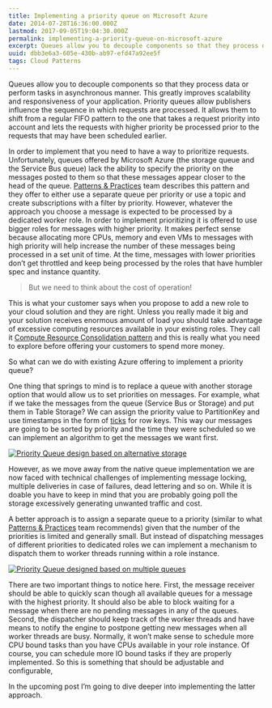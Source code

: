 ```yaml
---
title: Implementing a priority queue on Microsoft Azure
date: 2014-07-28T16:36:00.000Z
lastmod: 2017-09-05T19:04:30.000Z
permalink: implementing-a-priority-queue-on-microsoft-azure
excerpt: Queues allow you to decouple components so that they process data or perform tasks in asynchronous manner. This greatly improves scalability and responsiveness of your application. Priority queues allow publishers influence the sequence in which requests are processed.
uuid: dbb3e6a3-605e-430b-ab97-efd47a92ee5f
tags: Cloud Patterns
---
```


Queues allow you to decouple components so that they process data or perform tasks in asynchronous manner. This greatly improves scalability and responsiveness of your application. Priority queues allow publishers influence the sequence in which requests are processed. It allows them to shift from a regular FIFO pattern to the one that takes a request priority into account and lets the requests with higher priority be processed prior to the requests that may have been scheduled earlier.

In order to implement that you need to have a way to prioritize requests. Unfortunately, queues offered by Microsoft Azure (the storage queue and the Service Bus queue) lack the ability to specify the priority on the messages posted to them so that these messages appear closer to the head of the queue. [Patterns & Practices](http://msdn.microsoft.com/en-us/library/dn589794.aspx) team describes this pattern and they offer to either use a separate queue per priority or use a topic and create subscriptions with a filter by priority. However, whatever the approach you choose a message is expected to be processed by a dedicated worker role. In order to implement prioritizing it is offered to use bigger roles for messages with higher priority. It makes perfect sense because allocating more CPUs, memory and even VMs to messages with high priority will help increase the number of these messages being processed in a set unit of time. At the time, messages with lower priorities don’t get throttled and keep being processed by the roles that have humbler spec and instance quantity.

> But we need to think about the cost of operation!

This is what your customer says when you propose to add a new role to your cloud solution and they are right. Unless you really made it big and your solution receives enormous amount of load you should take advantage of excessive computing resources available in your existing roles. They call it [Compute Resource Consolidation pattern](http://msdn.microsoft.com/en-us/library/dn589778.aspx) and this is really what you need to explore before offering your customers to spend more money.

So what can we do with existing Azure offering to implement a priority queue?

One thing that springs to mind is to replace a queue with another storage option that would allow us to set priorities on messages. For example, what if we take the messages from the queue (Service Bus or Storage) and put them in Table Storage? We can assign the priority value to PartitionKey and use timestamps in the form of [ticks](http://msdn.microsoft.com/en-us/library/system.datetimeoffset.utcticks(v=vs.110).aspx) for row keys. This way our messages are going to be sorted by priority and the time they were scheduled so we can implement an algorithm to get the messages we want first.

[![Priority Queue design based on alternative storage](https://blogcontent.azureedge.net/PriorityQueue_TS_thumb.png "Priority Queue design based on alternative storage")](https://blogcontent.azureedge.net/PriorityQueue_TS.png)

However, as we move away from the native queue implementation we are now faced with technical challenges of implementing message locking, multiple deliveries in case of failures, dead lettering and so on. While it is doable you have to keep in mind that you are probably going poll the storage excessively generating unwanted traffic and cost.

A better approach is to assign a separate queue to a priority (similar to what [Patterns & Practices](http://msdn.microsoft.com/en-us/library/dn589794.aspx) team recommends) given that the number of the priorities is limited and generally small. But instead of dispatching messages of different priorities to dedicated roles we can implement a mechanism to dispatch them to worker threads running within a role instance.

[![Priority Queue designed based on multiple queues](https://blogcontent.azureedge.net/PriorityQueue_MultiQueue_thumb.png "Priority Queue designed based on multiple queues")](https://blogcontent.azureedge.net/PriorityQueue_MultiQueue.png)

There are two important things to notice here. First, the message receiver should be able to quickly scan though all available queues for a message with the highest priority. It should also be able to block waiting for a message when there are no pending messages in any of the queues. Second, the dispatcher should keep track of the worker threads and have means to notify the engine to postpone getting new messages when all worker threads are busy. Normally, it won’t make sense to schedule more CPU bound tasks than you have CPUs available in your role instance. Of course, you can schedule more IO bound tasks if they are properly implemented. So this is something that should be adjustable and configurable,

In the upcoming post I’m going to dive deeper into implementing the latter approach.